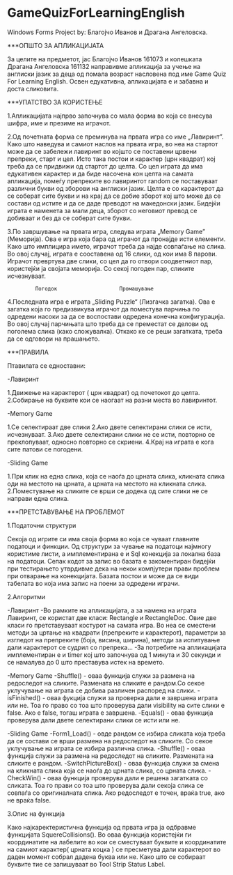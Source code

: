 # GameQuizForLearningEnglish
Windows Forms Project by: Благојчо Иванов и Драгана Ангеловска.

***ОПШТО ЗА АПЛИКАЦИЈАТА

За целите на предметот, јас Благојчо Иванов 161073 и колешката Драгана Ангеловска 161132 направивме апликација за учење на англиски јазик за деца од помала возраст насловена под име Game Quiz For Learning English. Освен едукативна, апликацијата е и забавна и доста сликовита. 

***УПАТСТВО ЗА КОРИСТЕЊЕ

  1.Апликацијата најпрво започнува со мала форма во која се внесува шифра, име и презиме на играчот. 

  2.Од почетната форма се преминува на првата игра со име „Лавиринт”. Како што наведува и самиот наслов на првата игра, во неа на стартот може да се забележи лавиринт во којшто се поставени црвени препреки, старт и цел. Исто така постои и карактер (црн квадрат) кој треба да се придвижи од стартот до целта. Со цел играта да има едукативен карактер и да биде насочена кон целта на самата апликација, помеѓу препреките во лавиринтот random се поставуваат различни букви од зборови на англиски јазик. Целта е со карактерот да се соберат сите букви и на крај да се добие зборот кој што може да се состави од истите и да се даде преводот на македонски јазик.
	Бидејќи играта е наменета за мали деца, зборот со неговиот превод се добиваат и без да се соберат сите букви.
	
  3.По завршување на првата игра, следува играта „Memory Game” (Меморија). Ова е игра која бара од играчот да пронајде исти елементи. Како што имплицира името, играчот треба да најде совпаѓање на слика. Во овој случај, играта е сооставена од 16 слики, од кои има 8 парови.
Играчот превртува две слики, со цел да го отвори соодветниот пар, користејќи ја својата меморија. Со секој погоден пар, сликите исчезнуваат.

    		 Погодок	 				Промашување 	
	
  4.Последната игра е играта „Sliding Puzzle“ (Лизгачка загатка). Ова е загатка која го предизвикува играчот да поместува парчиња по одредени насоки за да се воспостави одредена конечна конфигурација. Во овој случај парчињата што треба да се преместат се делови од поголема слика (како сложувалка). Откако ке се реши загатката, треба да се одговори на прашањето.
  
***ПРАВИЛА

Птавилата се едноставни:
  
-Лавиринт
  
  1.Движење на карактерот ( црн квадрат) од почетокот до целта.
  2.Собирање на буквите кои се наогаат на разни места во лавиринтот. 

-Memory Game

  1.Се селектираат две слики
	2.Ако двете селектирани слики се исти, исчезнуваат. 
	3.Ако двете селектирани слики не се исти, повторно се преклопуваат, односно повторно се скриени. 
	4.Крај на играта е кога сите патови се погодени.
  
-Sliding Game

  1.При клик на една слика, која се наоѓа до црната слика, кликната слика оди на местото на црната, а црната на местото на кликната слика.
	2.Поместување на сликите се врши се додека од сите слики не се направи една слика.

***ПРЕТСТАВУВАЊЕ НА ПРОБЛЕМОТ

1.Податочни структури

Секоја од игрите си има своја форма во која се чуваат главните податоци и финкции.
Од структури за чување на податоци најмногу користиме листи, а имплементирана е и Sql конекција за локална база на податоци. Сепак кодот за запис во базата е закоментиран бидејќи при тестирањето утврдивме дека на некои компјутери прави проблем при отварање на конекцијата. Базата постои и може да се види табелата во која има запис на поени за одредени играчи. 

2.Алгоритми

-Лавиринт
	-Во рамките на апликацијата, а за намена на играта Лавиринт, се користат две класи: Rectangle и RectangleDoc. Овие две класи го претставуваат костурот на самата игра. Во неа се сместени методи за цртање на квадрати (препреките и карактерот),  параметри за изгледот на препреките (боја, висина, ширина), методи за испитување дали карактерот се судрил со препрека...
	-За потребите на апликацијата имплементиран е и timer кој што започнува од 1 минута и 30 секунди и се намалува до 0 што преставува 		 истек на времето.
  
-Memory Game
	-Shuffle() - оваа функција служи за размена на редоследот на сликите. Размената на сликите е рандом.Со секое уклучување на играта се добива различен распоред на слики.
	-isFinished() - оваа фукција служи за проверка дали е завршена играта или не. Тоа го право со тоа што проверува дали visibility на сите слики е false. Ако е false, тогаш играта е завршена.
	-Equals() - оваа функција проверува дали двете селектирани слики се исти или не.
  
-Sliding Game
	-Form1_Load() - овде рандом се избира сликата која треба да се состави се врши размена на редоследот на сликите. Со секое уклучување на играта се избира различна слика.
	-Shuffle() - оваа функција служи за размена на редоследот на сликите. Размената на сликите е рандом.
	-SwitchPictureBox() - оваа функција служи за смена на кликната слика која се наоѓа до црната слика, со црната слика.
  -CheckWin() - оваа функција проверува дали е решена загатката со сликата. Тоа го прави со тоа што проверува дали секоја слика се совпаѓа со оригиналната слика. Ако редоследот е точен, враќа true, ако не враќа false.
  
3.Опис на функција

Како најкаректеристична функција од првата игра ја одбравме функцијата SquereCollisions().  Во оваа функција користејќи ги координатите на лабелите во кои се сместуваат буквите и координатите на самиот карактер(  црната коцка ) се пресметува дали карактерот во даден момент собрал дадена буква или не. Како што се собираат буквите тие се запишуваат во Tool Strip Status Label.
